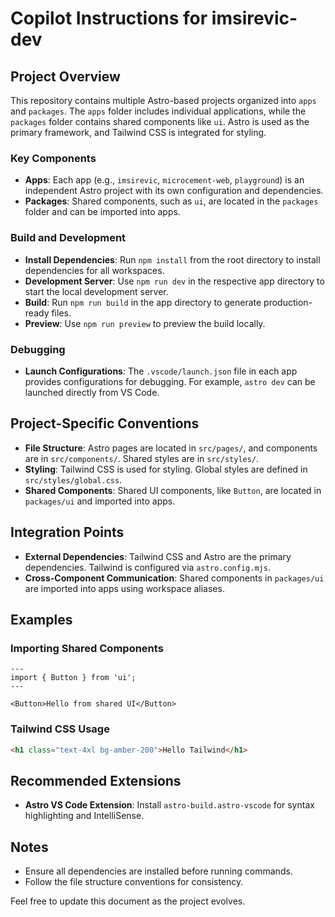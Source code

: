 # Copilot Instructions for imsirevic-dev

## Project Overview
This repository contains multiple Astro-based projects organized into `apps` and `packages`. The `apps` folder includes individual applications, while the `packages` folder contains shared components like `ui`. Astro is used as the primary framework, and Tailwind CSS is integrated for styling.

### Key Components
- **Apps**: Each app (e.g., `imsirevic`, `microcement-web`, `playground`) is an independent Astro project with its own configuration and dependencies.
- **Packages**: Shared components, such as `ui`, are located in the `packages` folder and can be imported into apps.

### Build and Development
- **Install Dependencies**: Run `npm install` from the root directory to install dependencies for all workspaces.
- **Development Server**: Use `npm run dev` in the respective app directory to start the local development server.
- **Build**: Run `npm run build` in the app directory to generate production-ready files.
- **Preview**: Use `npm run preview` to preview the build locally.

### Debugging
- **Launch Configurations**: The `.vscode/launch.json` file in each app provides configurations for debugging. For example, `astro dev` can be launched directly from VS Code.

## Project-Specific Conventions
- **File Structure**: Astro pages are located in `src/pages/`, and components are in `src/components/`. Shared styles are in `src/styles/`.
- **Styling**: Tailwind CSS is used for styling. Global styles are defined in `src/styles/global.css`.
- **Shared Components**: Shared UI components, like `Button`, are located in `packages/ui` and imported into apps.

## Integration Points
- **External Dependencies**: Tailwind CSS and Astro are the primary dependencies. Tailwind is configured via `astro.config.mjs`.
- **Cross-Component Communication**: Shared components in `packages/ui` are imported into apps using workspace aliases.

## Examples
### Importing Shared Components
```astro
---
import { Button } from 'ui';
---

<Button>Hello from shared UI</Button>
```

### Tailwind CSS Usage
```html
<h1 class="text-4xl bg-amber-200">Hello Tailwind</h1>
```

## Recommended Extensions
- **Astro VS Code Extension**: Install `astro-build.astro-vscode` for syntax highlighting and IntelliSense.

## Notes
- Ensure all dependencies are installed before running commands.
- Follow the file structure conventions for consistency.

Feel free to update this document as the project evolves.
